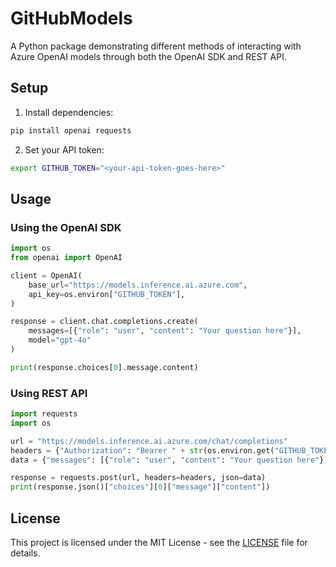 # GitHubModels

A Python package demonstrating different methods of interacting with Azure OpenAI models through both the OpenAI SDK and REST API.

## Setup

1. Install dependencies:
```bash
pip install openai requests
```

2. Set your API token:
```bash
export GITHUB_TOKEN="<your-api-token-goes-here>"
```

## Usage

### Using the OpenAI SDK

```python
import os
from openai import OpenAI

client = OpenAI(
    base_url="https://models.inference.ai.azure.com",
    api_key=os.environ["GITHUB_TOKEN"],
)

response = client.chat.completions.create(
    messages=[{"role": "user", "content": "Your question here"}],
    model="gpt-4o"
)

print(response.choices[0].message.content)
```

### Using REST API

```python
import requests
import os

url = "https://models.inference.ai.azure.com/chat/completions"
headers = {"Authorization": "Bearer " + str(os.environ.get("GITHUB_TOKEN"))}
data = {"messages": [{"role": "user", "content": "Your question here"}], "model": "gpt-4o"}

response = requests.post(url, headers=headers, json=data)
print(response.json()["choices"][0]["message"]["content"])
```

## License

This project is licensed under the MIT License - see the [LICENSE](LICENSE) file for details.